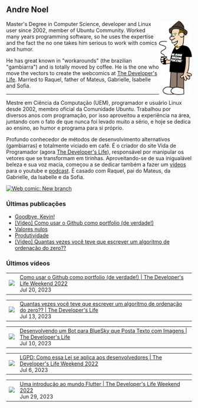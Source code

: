 ## Andre Noel

<!--
**andre-noel/andre-noel** is a ✨ _special_ ✨ repository because its `README.md` (this file) appears on your GitHub profile.

Here are some ideas to get you started:

- 🔭 I’m currently working on ...
- 🌱 I’m currently learning ...
- 👯 I’m looking to collaborate on ...
- 🤔 I’m looking for help with ...
- 💬 Ask me about ...
- 📫 How to reach me: ...
- 😄 Pronouns: ...
- ⚡ Fun fact: ...
-->

<img src="eu.png" align="right" height="200px">

Master's Degree in Computer Science, developer and Linux user since 2002, member of Ubuntu Community. Worked many years programming software, so he uses the expertise and the fact the no one takes him serious to work with comics and humor.

He has great known in "workarounds" (the brazilian "gambiarra") and is totally moved by coffee. He is the one who move the vectors to create the webcomics at [The Developer's Life](https://developerslife.tech/). Married to Raquel, father of Mateus, Gabrielle, Isabelle and Sofia.

---

Mestre em Ciência da Computação (UEM), programador e usuário Linux desde 2002, membro oficial da Comunidade Ubuntu. Trabalhou por diversos anos com programação, por isso aproveitou a experiência na área, juntando com o fato de que nunca foi levado muito a sério, e hoje se dedica ao ensino, ao humor e programa para si próprio.

Profundo conhecedor de métodos de desenvolvimento alternativos (gambiarras) e totalmente viciado em café. É o criador do site Vida de Programador (agora [The Developer's Life](https://developerslife.tech/)), responsável por manipular os vetores que se transformam em tirinhas. Aproveitando-se de sua inigualável beleza e sua voz macia, começou a se dedicar também a fazer um [vídeos](https://youtube.com/ProgramadorREAL) para o youtube e [podcast](https://podcast.developerslife.tech/). É casado com Raquel, pai do Mateus, da Gabrielle, da Isabelle e da Sofia.

<a href="https://developerslife.tech/en/2022/05/30/new-branch/"><img src="https://developerslife.tech/en/uploads/2022/05/tirinhaEN-234.png" style="width:500px" alt="Web comic: New branch" /></a>

### Últimas publicações
<!-- BLOG-POST-LIST:START -->
- [Goodbye, Kevin!](https://developerslife.tech/pt/2023/07/20/goodbye-kevin/)
- [[Vídeo] Como usar o Github como portfolio &lpar;de verdade!&rpar;](https://developerslife.tech/pt/2023/07/20/video-como-usar-o-github-como-portfolio/)
- [Valores nulos](https://developerslife.tech/pt/2023/07/18/valores-nulos/)
- [Produtividade](https://developerslife.tech/pt/2023/07/14/produtividade/)
- [[Vídeo] Quantas vezes você teve que escrever um algoritmo de ordenação do zero??](https://developerslife.tech/pt/2023/07/13/video-voce-ja-escreveu-um-algoritmo-de-ordenacao/)
<!-- BLOG-POST-LIST:END -->

### Últimos vídeos
<!-- YOUTUBE:START --><table><tr><td><a href="https://www.youtube.com/watch?v=v103ljx5uy0"><img width="140px" src="https://i.ytimg.com/vi/v103ljx5uy0/mqdefault.jpg"></a></td>
<td><a href="https://www.youtube.com/watch?v=v103ljx5uy0">Como usar o Github como portfolio &lpar;de verdade!&rpar; | The Developer&#39;s Life Weekend 2022</a><br/>Jul 20, 2023</td></tr></table>
<table><tr><td><a href="https://www.youtube.com/watch?v=0By7fsq_xZw"><img width="140px" src="https://i.ytimg.com/vi/0By7fsq_xZw/mqdefault.jpg"></a></td>
<td><a href="https://www.youtube.com/watch?v=0By7fsq_xZw">Quantas vezes você teve que escrever um algoritmo de ordenação do zero?? | The Developer&#39;s Life</a><br/>Jul 13, 2023</td></tr></table>
<table><tr><td><a href="https://www.youtube.com/watch?v=_X2ao-JBkaQ"><img width="140px" src="https://i.ytimg.com/vi/_X2ao-JBkaQ/mqdefault.jpg"></a></td>
<td><a href="https://www.youtube.com/watch?v=_X2ao-JBkaQ">Desenvolvendo um Bot para BlueSky que Posta Texto com Imagens | The Developer&#39;s Life</a><br/>Jul 10, 2023</td></tr></table>
<table><tr><td><a href="https://www.youtube.com/watch?v=uSs5LcrFN1k"><img width="140px" src="https://i.ytimg.com/vi/uSs5LcrFN1k/mqdefault.jpg"></a></td>
<td><a href="https://www.youtube.com/watch?v=uSs5LcrFN1k">LGPD: Como essa Lei se aplica aos desenvolvedores | The Developer&#39;s Life Weekend 2022</a><br/>Jul 6, 2023</td></tr></table>
<table><tr><td><a href="https://www.youtube.com/watch?v=-GrNqne5pk4"><img width="140px" src="https://i.ytimg.com/vi/-GrNqne5pk4/mqdefault.jpg"></a></td>
<td><a href="https://www.youtube.com/watch?v=-GrNqne5pk4">Uma introdução ao mundo Flutter | The Developer&#39;s Life Weekend 2022</a><br/>Jun 29, 2023</td></tr></table>
<!-- YOUTUBE:END -->

